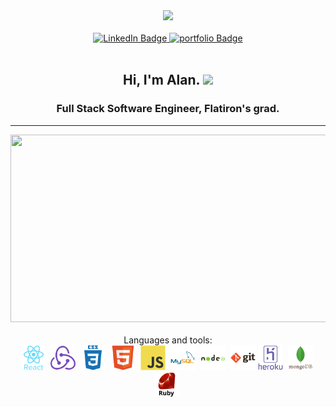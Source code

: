 <div id="header-gif" align="center">
  <img src="https://media.tenor.com/y2JXkY1pXkwAAAAM/cat-computer.gif" width="100"/>
</div>

<br> 

  <div id="badges" align="center">
  <a href="[your-linkedin-URL](https://www.linkedin.com/in/alantmatos/)">
    <img src="https://img.shields.io/badge/-Linkedin-blue" alt="LinkedIn Badge"/>
  </a>
  <a href="your-youtube-URL">
    <img src="https://img.shields.io/badge/-Portfolio-red" alt="portfolio Badge"/>
  </a>
</div>

<br>

<div align="center">
  <h2> Hi, I'm Alan.
    <img src="https://media.giphy.com/media/hvRJCLFzcasrR4ia7z/giphy.gif" width="30px"/>
    </h2>
  <h3> Full Stack Software Engineer, Flatiron's grad. </h3>
</div>

- - -

<div align="center">
  <img src="https://media3.giphy.com/media/cNfIqjpCY1zqfaLmd8/giphy.gif?cid=790b7611be4c19c346c22881b612aea1f6bc3eeefd572f7b&rid=giphy.gif&ct=g" width="600" height="300"/>
</div>


<br>


<div align="center">
  Languages and tools:
  <br>
<div>
  <img src="https://github.com/devicons/devicon/blob/master/icons/react/react-original-wordmark.svg" title="React" alt="React" width="40" height="40"/>&nbsp;
  <img src="https://github.com/devicons/devicon/blob/master/icons/redux/redux-original.svg" title="Redux" alt="Redux " width="40" height="40"/>&nbsp;
  <img src="https://github.com/devicons/devicon/blob/master/icons/css3/css3-plain-wordmark.svg"  title="CSS3" alt="CSS" width="40" height="40"/>&nbsp;
  <img src="https://github.com/devicons/devicon/blob/master/icons/html5/html5-original.svg" title="HTML5" alt="HTML" width="40" height="40"/>&nbsp;
  <img src="https://github.com/devicons/devicon/blob/master/icons/javascript/javascript-original.svg" title="JavaScript" alt="JavaScript" width="40" height="40"/>&nbsp;
  <img src="https://github.com/devicons/devicon/blob/master/icons/mysql/mysql-original-wordmark.svg" title="MySQL"  alt="MySQL" width="40" height="40"/>&nbsp;
  <img src="https://github.com/devicons/devicon/blob/master/icons/nodejs/nodejs-original-wordmark.svg" title="NodeJS" alt="NodeJS" width="40" height="40"/>&nbsp;
  <img src="https://github.com/devicons/devicon/blob/master/icons/git/git-original-wordmark.svg" title="Git" **alt="Git" width="40" height="40"/>  
  <img src="https://raw.githubusercontent.com/devicons/devicon/1119b9f84c0290e0f0b38982099a2bd027a48bf1/icons/heroku/heroku-original-wordmark.svg" title="Heroku" alt="Heroku" width="40" height="40"/>&nbsp;
  <img src="https://raw.githubusercontent.com/devicons/devicon/1119b9f84c0290e0f0b38982099a2bd027a48bf1/icons/mongodb/mongodb-original-wordmark.svg" title="MongoDB" alt="mongodb" width="40" height="40"/>&nbsp;  
   <img src="https://raw.githubusercontent.com/devicons/devicon/1119b9f84c0290e0f0b38982099a2bd027a48bf1/icons/ruby/ruby-original-wordmark.svg" title="Ruby" alt="Ruby" width="40" height="40"/>&nbsp;
</div>



  </div>
  <br>
  







<!--

  [![Top Langs](https://github-readme-stats.vercel.app/api/top-langs/?username=alantmatos)](https://github.com/anuraghazra/github-readme-stats)

<img src="https://komarev.com/ghpvc/?username=alantmatos&style=flat-square&color=blue" alt=""/>
**alantmatos/alantmatos** is a ✨ _special_ ✨ repository because its `README.md` (this file) appears on your GitHub profile.

Here are some ideas to get you started:

- 🔭 I’m currently working on ...
- 🌱 I’m currently learning ...
- 👯 I’m looking to collaborate on ...
- 🤔 I’m looking for help with ...
- 💬 Ask me about ...
- 📫 How to reach me: ...
- 😄 Pronouns: ...
- ⚡ Fun fact: ...
-->
